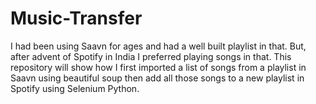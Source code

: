 # Music-Transfer
I had been using Saavn for ages and had a well built playlist in that. 
But, after advent of Spotify in India I preferred playing songs in that. 
This repository will show how I first imported a list of songs from a playlist in Saavn using beautiful soup then add all those songs to a new playlist in Spotify using Selenium Python.
